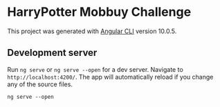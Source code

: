 # HarryPotter Mobbuy Challenge

This project was generated with [Angular CLI](https://github.com/angular/angular-cli) version 10.0.5.

## Development server

Run `ng serve` or `ng serve --open` for a dev server. Navigate to `http://localhost:4200/`. The app will automatically reload if you change any of the source files.
```
ng serve --open
```
